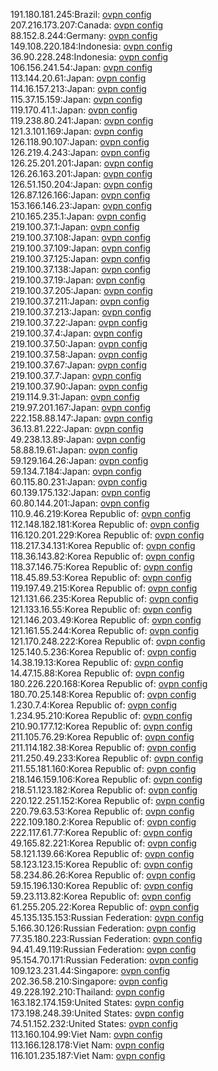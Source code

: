 191.180.181.245:Brazil: [ovpn config](vpn/191_180_181_245.ovpn)  
207.216.173.207:Canada: [ovpn config](vpn/207_216_173_207.ovpn)  
88.152.8.244:Germany: [ovpn config](vpn/88_152_8_244.ovpn)  
149.108.220.184:Indonesia: [ovpn config](vpn/149_108_220_184.ovpn)  
36.90.228.248:Indonesia: [ovpn config](vpn/36_90_228_248.ovpn)  
106.156.241.54:Japan: [ovpn config](vpn/106_156_241_54.ovpn)  
113.144.20.61:Japan: [ovpn config](vpn/113_144_20_61.ovpn)  
114.16.157.213:Japan: [ovpn config](vpn/114_16_157_213.ovpn)  
115.37.15.159:Japan: [ovpn config](vpn/115_37_15_159.ovpn)  
119.170.41.1:Japan: [ovpn config](vpn/119_170_41_1.ovpn)  
119.238.80.241:Japan: [ovpn config](vpn/119_238_80_241.ovpn)  
121.3.101.169:Japan: [ovpn config](vpn/121_3_101_169.ovpn)  
126.118.90.107:Japan: [ovpn config](vpn/126_118_90_107.ovpn)  
126.219.4.243:Japan: [ovpn config](vpn/126_219_4_243.ovpn)  
126.25.201.201:Japan: [ovpn config](vpn/126_25_201_201.ovpn)  
126.26.163.201:Japan: [ovpn config](vpn/126_26_163_201.ovpn)  
126.51.150.204:Japan: [ovpn config](vpn/126_51_150_204.ovpn)  
126.87.126.166:Japan: [ovpn config](vpn/126_87_126_166.ovpn)  
153.166.146.23:Japan: [ovpn config](vpn/153_166_146_23.ovpn)  
210.165.235.1:Japan: [ovpn config](vpn/210_165_235_1.ovpn)  
219.100.37.1:Japan: [ovpn config](vpn/219_100_37_1.ovpn)  
219.100.37.108:Japan: [ovpn config](vpn/219_100_37_108.ovpn)  
219.100.37.109:Japan: [ovpn config](vpn/219_100_37_109.ovpn)  
219.100.37.125:Japan: [ovpn config](vpn/219_100_37_125.ovpn)  
219.100.37.138:Japan: [ovpn config](vpn/219_100_37_138.ovpn)  
219.100.37.19:Japan: [ovpn config](vpn/219_100_37_19.ovpn)  
219.100.37.205:Japan: [ovpn config](vpn/219_100_37_205.ovpn)  
219.100.37.211:Japan: [ovpn config](vpn/219_100_37_211.ovpn)  
219.100.37.213:Japan: [ovpn config](vpn/219_100_37_213.ovpn)  
219.100.37.22:Japan: [ovpn config](vpn/219_100_37_22.ovpn)  
219.100.37.4:Japan: [ovpn config](vpn/219_100_37_4.ovpn)  
219.100.37.50:Japan: [ovpn config](vpn/219_100_37_50.ovpn)  
219.100.37.58:Japan: [ovpn config](vpn/219_100_37_58.ovpn)  
219.100.37.67:Japan: [ovpn config](vpn/219_100_37_67.ovpn)  
219.100.37.7:Japan: [ovpn config](vpn/219_100_37_7.ovpn)  
219.100.37.90:Japan: [ovpn config](vpn/219_100_37_90.ovpn)  
219.114.9.31:Japan: [ovpn config](vpn/219_114_9_31.ovpn)  
219.97.201.167:Japan: [ovpn config](vpn/219_97_201_167.ovpn)  
222.158.88.147:Japan: [ovpn config](vpn/222_158_88_147.ovpn)  
36.13.81.222:Japan: [ovpn config](vpn/36_13_81_222.ovpn)  
49.238.13.89:Japan: [ovpn config](vpn/49_238_13_89.ovpn)  
58.88.19.61:Japan: [ovpn config](vpn/58_88_19_61.ovpn)  
59.129.164.26:Japan: [ovpn config](vpn/59_129_164_26.ovpn)  
59.134.7.184:Japan: [ovpn config](vpn/59_134_7_184.ovpn)  
60.115.80.231:Japan: [ovpn config](vpn/60_115_80_231.ovpn)  
60.139.175.132:Japan: [ovpn config](vpn/60_139_175_132.ovpn)  
60.80.144.201:Japan: [ovpn config](vpn/60_80_144_201.ovpn)  
110.9.46.219:Korea Republic of: [ovpn config](vpn/110_9_46_219.ovpn)  
112.148.182.181:Korea Republic of: [ovpn config](vpn/112_148_182_181.ovpn)  
116.120.201.229:Korea Republic of: [ovpn config](vpn/116_120_201_229.ovpn)  
118.217.34.131:Korea Republic of: [ovpn config](vpn/118_217_34_131.ovpn)  
118.36.143.82:Korea Republic of: [ovpn config](vpn/118_36_143_82.ovpn)  
118.37.146.75:Korea Republic of: [ovpn config](vpn/118_37_146_75.ovpn)  
118.45.89.53:Korea Republic of: [ovpn config](vpn/118_45_89_53.ovpn)  
119.197.49.215:Korea Republic of: [ovpn config](vpn/119_197_49_215.ovpn)  
121.131.66.235:Korea Republic of: [ovpn config](vpn/121_131_66_235.ovpn)  
121.133.16.55:Korea Republic of: [ovpn config](vpn/121_133_16_55.ovpn)  
121.146.203.49:Korea Republic of: [ovpn config](vpn/121_146_203_49.ovpn)  
121.161.55.244:Korea Republic of: [ovpn config](vpn/121_161_55_244.ovpn)  
121.170.248.222:Korea Republic of: [ovpn config](vpn/121_170_248_222.ovpn)  
125.140.5.236:Korea Republic of: [ovpn config](vpn/125_140_5_236.ovpn)  
14.38.19.13:Korea Republic of: [ovpn config](vpn/14_38_19_13.ovpn)  
14.47.15.88:Korea Republic of: [ovpn config](vpn/14_47_15_88.ovpn)  
180.226.220.168:Korea Republic of: [ovpn config](vpn/180_226_220_168.ovpn)  
180.70.25.148:Korea Republic of: [ovpn config](vpn/180_70_25_148.ovpn)  
1.230.7.4:Korea Republic of: [ovpn config](vpn/1_230_7_4.ovpn)  
1.234.95.210:Korea Republic of: [ovpn config](vpn/1_234_95_210.ovpn)  
210.90.177.12:Korea Republic of: [ovpn config](vpn/210_90_177_12.ovpn)  
211.105.76.29:Korea Republic of: [ovpn config](vpn/211_105_76_29.ovpn)  
211.114.182.38:Korea Republic of: [ovpn config](vpn/211_114_182_38.ovpn)  
211.250.49.233:Korea Republic of: [ovpn config](vpn/211_250_49_233.ovpn)  
211.55.181.160:Korea Republic of: [ovpn config](vpn/211_55_181_160.ovpn)  
218.146.159.106:Korea Republic of: [ovpn config](vpn/218_146_159_106.ovpn)  
218.51.123.182:Korea Republic of: [ovpn config](vpn/218_51_123_182.ovpn)  
220.122.251.152:Korea Republic of: [ovpn config](vpn/220_122_251_152.ovpn)  
220.79.63.53:Korea Republic of: [ovpn config](vpn/220_79_63_53.ovpn)  
222.109.180.2:Korea Republic of: [ovpn config](vpn/222_109_180_2.ovpn)  
222.117.61.77:Korea Republic of: [ovpn config](vpn/222_117_61_77.ovpn)  
49.165.82.221:Korea Republic of: [ovpn config](vpn/49_165_82_221.ovpn)  
58.121.139.66:Korea Republic of: [ovpn config](vpn/58_121_139_66.ovpn)  
58.123.123.15:Korea Republic of: [ovpn config](vpn/58_123_123_15.ovpn)  
58.234.86.26:Korea Republic of: [ovpn config](vpn/58_234_86_26.ovpn)  
59.15.196.130:Korea Republic of: [ovpn config](vpn/59_15_196_130.ovpn)  
59.23.113.82:Korea Republic of: [ovpn config](vpn/59_23_113_82.ovpn)  
61.255.205.22:Korea Republic of: [ovpn config](vpn/61_255_205_22.ovpn)  
45.135.135.153:Russian Federation: [ovpn config](vpn/45_135_135_153.ovpn)  
5.166.30.126:Russian Federation: [ovpn config](vpn/5_166_30_126.ovpn)  
77.35.180.223:Russian Federation: [ovpn config](vpn/77_35_180_223.ovpn)  
94.41.49.119:Russian Federation: [ovpn config](vpn/94_41_49_119.ovpn)  
95.154.70.171:Russian Federation: [ovpn config](vpn/95_154_70_171.ovpn)  
109.123.231.44:Singapore: [ovpn config](vpn/109_123_231_44.ovpn)  
202.36.58.210:Singapore: [ovpn config](vpn/202_36_58_210.ovpn)  
49.228.192.210:Thailand: [ovpn config](vpn/49_228_192_210.ovpn)  
163.182.174.159:United States: [ovpn config](vpn/163_182_174_159.ovpn)  
173.198.248.39:United States: [ovpn config](vpn/173_198_248_39.ovpn)  
74.51.152.232:United States: [ovpn config](vpn/74_51_152_232.ovpn)  
113.160.104.99:Viet Nam: [ovpn config](vpn/113_160_104_99.ovpn)  
113.166.128.178:Viet Nam: [ovpn config](vpn/113_166_128_178.ovpn)  
116.101.235.187:Viet Nam: [ovpn config](vpn/116_101_235_187.ovpn)  
